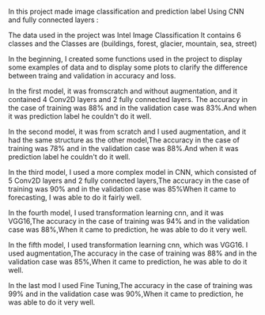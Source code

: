 In this project made image classification and prediction label Using CNN and fully connected layers  :



The data used in the project was Intel Image Classification It contains 6 classes and the Classes are (buildings, forest, glacier, mountain, sea, street)



In the beginning, I created some functions used in the project to display some examples of data and to display some plots to clarify the difference between traing and validation in accuracy and loss.



In the first model, it was fromscratch and without augmentation, and it contained 4 Conv2D layers and 2 fully connected layers. The accuracy in the case of training was 88% and in the validation case was 83%.And when it was prediction label he couldn't do it well.



In the second model, it was from scratch and I used augmentation, and it had the same structure as the other model,The accuracy in the case of training was 78% and in the validation case was 88%.And when it was prediction label he couldn't do it well.



In the third model, I used a more complex model in CNN, which consisted of 5 Conv2D layers and 2 fully connected layers,The accuracy in the case of training was 90% and in the validation case was 85%When it came to forecasting, I was able to do it fairly well.



In the fourth model, I used transformation learning cnn, and it was VGG16,The accuracy in the case of training was 94% and in the validation case was 88%,When it came to prediction, he was able to do it very well. 



In the fifth model, I used transformation learning cnn, which was VGG16. I used augmentation,The accuracy in the case of training was 88% and in the validation case was 85%,When it came to prediction, he was able to do it well. 



In the last mod I used Fine Tuning,The accuracy in the case of training was 99% and in the validation case was 90%,When it came to prediction, he was able to do it very well. 
